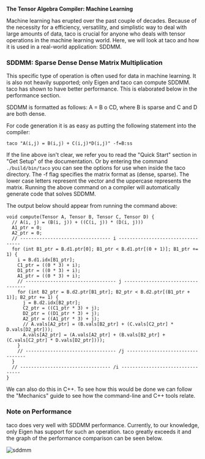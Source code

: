 **The Tensor Algebra Compiler: Machine Learning**

Machine learning has erupted over the past couple of decades. Because of the necessity for a efficiency, versatility, and simplistic way to deal with large amounts of data, taco is crucial for anyone who deals with tensor operations in the machine learning world. Here, we will look at taco and how it is used in a real-world application: SDDMM.  

### SDDMM: Sparse Dense Dense Matrix Multiplication

This specific type of operation is often used for data in machine learning. It is also not heavily supported; only Eigen and taco can compute SDDMM. taco has shown to have better performance. This is elaborated below in the performance section.

SDDMM is formatted as follows: A = B o CD, where B is sparse and C and D are both dense.

For code generation it is as easy as putting the following statement into the compiler:

```
taco "A(i,j) = B(i,j) + C(i,j)*D(i,j)" -f=B:ss
```

If the line above isn't clear, we refer you to read the "Quick Start" section in "Get Setup" of the documentation. Or by entering the command `./build/bin/taco` you can see the options for use when inside the taco directory. The -f flag specifies the matrix format as (dense, sparse). The lower case letters represent the vector and the uppercase represents the matrix. Running the above command on a compiler will automatically generate code that solves SDDMM.

The output below should appear from running the command above:
```
void compute(Tensor A, Tensor B, Tensor C, Tensor D) {
  // A(i, j) = (B(i, j)) + ((C(i, j)) * (D(i, j)))
  A1_ptr = 0;
  A2_ptr = 0;
  // --------------------------------- i ----------------------------------
  for (int B1_ptr = B.d1.ptr[0]; B1_ptr < B.d1.ptr[(0 + 1)]; B1_ptr += 1) {
    i = B.d1.idx[B1_ptr];
    C1_ptr = ((0 * 3) + i);
    D1_ptr = ((0 * 3) + i);
    A1_ptr = ((0 * 3) + i);
    // --------------------------------- j ----------------------------------
    for (int B2_ptr = B.d2.ptr[B1_ptr]; B2_ptr < B.d2.ptr[(B1_ptr + 1)]; B2_ptr += 1) {
      j = B.d2.idx[B2_ptr];
      C2_ptr = ((C1_ptr * 3) + j);
      D2_ptr = ((D1_ptr * 3) + j);
      A2_ptr = ((A1_ptr * 3) + j);
      // A.vals[A2_ptr] = (B.vals[B2_ptr] + (C.vals[C2_ptr] * D.vals[D2_ptr]));
      A.vals[A2_ptr] = (A.vals[A2_ptr] + (B.vals[B2_ptr] + (C.vals[C2_ptr] * D.vals[D2_ptr])));
    }
    // --------------------------------- /j ---------------------------------
  }
  // --------------------------------- /i ---------------------------------
}
```

We can also do this in C++. To see how this would be done we can follow the "Mechanics" guide to see how the command-line and C++ tools relate.

### Note on Performance

taco does very well with SDDMM performance. Currently, to our knowledge, only Eigen has support for such an operation. taco greatly exceeds it and the graph of the performance comparison can be seen below.

![sddmm](/img/sddmm_image.png)
